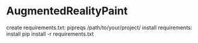 # AugmentedRealityPaint
create requirements.txt: pipreqs /path/to/your/project/
install requirements: install pip install -r requirements.txt
